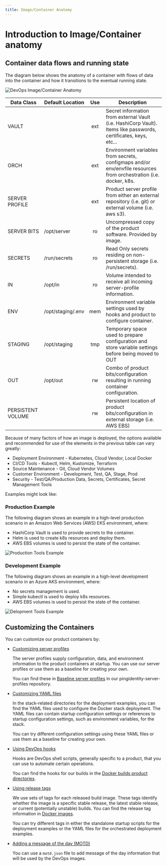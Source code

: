 ```yaml
---
title: Image/Container Anatomy
---
```

# Introduction to Image/Container anatomy

## Container data flows and running state

The diagram below shows the anatomy of a container with flows of data into the container and how it transitions to the eventual running state.

![DevOps Image/Container Anatomy](../images/container-anatomy-1.svg)

| Data Class        | Default Location  | Use | Description                                                                                                       |
| ----------------- | ----------------- | :-: | ----------------------------------------------------------------------------------------------------------------- |
| VAULT             |                   | ext | Secret information from external Vault (i.e. HashiCorp Vault).  Items like passwords, certificates, keys, etc...  |
| ORCH              |                   | ext | Environment variables from secrets, configmaps and/or env/envfile resources from orchestration (i.e. docker, k8s. |
| SERVER PROFILE    |                   | ext | Product server profile from either an external repository (i.e. git) or external volume (i.e. aws s3).            |
| SERVER BITS       | /opt/server       | ro  | Uncompressed copy of the product software.  Provided by image.                                                    |
| SECRETS           | /run/secrets      | ro  | Read Only secrets residing on non-persistent storage (i.e. /run/secrets).                                         |
| IN                | /opt/in           | ro  | Volume intended to receive all incoming server-profile information.                                               |
| ENV               | /opt/staging/.env | mem | Environment variable settings used by hooks and product to configure container.                                   |
| STAGING           | /opt/staging      | tmp | Temporary space used to prepare configuration and store variable settings before being moved to OUT               |
| OUT               | /opt/out          | rw  | Combo of product bits/configuration resulting in running container configuration.                                 |
| PERSISTENT VOLUME |                   | rw  | Persistent location of product bits/configuration in external storage (i.e. AWS EBS)                              |

Because of many factors of how an image is deployed, the options available and recommended for use of the elements in the previous table can vary greatly:

* Deployment Environment - Kubernetes, Cloud Vendor, Local Docker
* CI/CD Tools - Kubectl, Helm, Kustomize, Terraform
* Source Maintenance - Git, Cloud Vendor Volumes
* Customer Environment - Development, Test, QA, Stage, Prod
* Security - Test/QA/Production Data, Secrets, Certificates, Secret Management Tools


Examples might look like:

### Production Example

The following diagram shows an example in a high-level production scenario in an Amazon Web Services (AWS) EKS environment, where:
* HashiCorp Vault is used to provide secrets to the container.
* Helm is used to create k8s resources and deploy them.
* AWS EBS volumes is used to persist the state of the container.

![Production Tools Example](../images/container-anatomy-1-prod.svg)

### Development Example

The following diagram shows an example in a high-level development scenario in an Azure AKS environment, where:
* No secrets management is used.
* Simple kubectl is used to deploy k8s resources.
* AWS EBS volumes is used to persist the state of the container.

![Delopment Tools Example](../images/container-anatomy-1-dev.svg)

## Customizing the Containers

You can customize our product containers by:

* [Customizing server profiles](../how-to/profiles.md)

    The server profiles supply configuration, data, and environment information to the product containers at startup. You can use our server profiles or use them as a baseline for creating your own.

    You can find these in [Baseline server profiles](https://github.com/pingidentity/pingidentity-server-profiles/tree/master/baseline) in our pingidentity-server-profiles repository.

* [Customizing YAML files](yamlFiles.md)

    In the stack-related directories for the deployment examples, you can find the YAML files used to configure the Docker stack deployment. The YAML files can contain startup configuration settings or references to startup configuration settings, such as environment variables, for the stack.

    You can try different configuration settings using these YAML files or use them as a baseline for creating your own.

* [Using DevOps hooks](hooks.md)

    Hooks are DevOps shell scripts, generally specific to a product, that you can use to automate certain operations.

    You can find the hooks for our builds in the [Docker builds product directories](../docker-builds/README.md).

* [Using release tags](releaseTags.md)

    We use sets of tags for each released build image. These tags identify whether the image is a specific stable release, the latest stable release, or current (potentially unstable) builds. You can find the release tag information in [Docker images](releaseTags.md).

    You can try different tags in either the standalone startup scripts for the deployment examples or the YAML files for the orchestrated deployment examples.

* [Adding a message of the day (MOTD)](addMOTD.md)

    You can use a `motd.json` file to add message of the day information that will be used by the DevOps images.